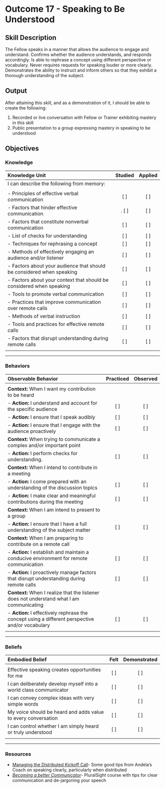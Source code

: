 # Outcome 17 - Speaking to Be Understood

## Skill Description

The Fellow speaks in a manner that allows the audience to engage and understand. Confirms whether the audience understands, and responds accordingly. Is able to rephrase a concept using different perspective or vocabulary. Never requires requests for speaking louder or more clearly. Demonstrates the ability to instruct and inform others so that they exhibit a thorough understanding of the subject.

## Output

After attaining this skill, and as a demonstration of it, I should be able to create the following:

1. Recorded or live conversation with Fellow or Trainer exhibiting mastery in this skill
2. Public presentation to a group expressing mastery in speaking to be understood

## Objectives

### Knowledge

| Knowledge Unit | Studied | Applied |
|:---|:---:|:---:|
| I can describe the following from memory: | | |
| | | |
| - Principles of effective verbal communication | [ ] | [ ] |
| - Factors that hinder effective communication|. [ ] | [ ] |
| - Factors that constitute nonverbal communication | [ ] | [ ] |
| - List of checks for understanding | [ ] | [ ] |
| - Techniques for rephrasing a concept | [ ] | [ ] |
| - Methods of effectively engaging an audience and/or listener | [ ] | [ ] |
| - Factors about your audience that should be considered when speaking | [ ] | [ ] |
| - Factors about your context that should be considered when speaking | [ ] | [ ] |
| - Tools to promote verbal communication | [ ] | [ ] |
| - Practices that improve communication over remote calls | [ ] | [ ] |
| - Methods of verbal instruction | [ ] | [ ] |
| - Tools and practices for effective remote calls | [ ] | [ ] |
| - Factors that disrupt understanding during remote calls | [ ] | [ ] |
| | | |

---

### Behaviors
| Observable Behavior | Practiced | Observed |
|:---|:---:|:---:|
| | | |
| **Context:** When I want my contribution to be heard | | |
| - **Action:** I understand and account for the specific audience | [ ] | [ ] |
| - **Action:** I ensure that I speak audibly | [ ] | [ ] |
| - **Action:** I ensure that I engage with the audience proactively | [ ] | [ ] |
| **Context:** When trying to communicate a complex and/or important point | | |
| - **Action:** I perform checks for understanding. | [ ] | [ ] |
| **Context:** When I intend to contribute in a meeting | | |
| - **Action:** I come prepared with an understanding of the discussion topics | [ ] | [ ] |
| - **Action:** I make clear and meaningful contributions during the meeting | [ ] | [ ] |
| **Context:** When I am intend to present to a group | | |
| - **Action:** I ensure that I have a full understanding of the subject matter | [ ] | [ ] |
| **Context:** When I am preparing to contribute on a remote call | | |
| - **Action:** I establish and maintain a conducive environment for remote communication | [ ] | [ ] |
| - **Action:** I proactively manage factors that disrupt understanding during remote calls | [ ] | [ ] |
| **Context:** When I realize that the listener does not understand what I am communicating | | |
| - **Action:** I effectively rephrase the concept using a different perspective and/or vocabulary | [ ] | [ ] |
| | | |

---

### Beliefs

| Embodied Belief | Felt | Demonstrated |
|:---|:---:|:---:|
| | | |
| Effective speaking creates opportunities for me | [ ] | [ ] |
| I can deliberately develop myself into a world class communicator | [ ] | [ ] |
| I can convey complex ideas with very simple words | [ ] | [ ] |
| My voice should be heard and adds value to every conversation | [ ] | [ ] |
| I can control whether I am simply heard or truly understood | [ ] | [ ] |
| | | |
---

### Resources

- [Managing the Distributed Kickoff Call](https://github.com/andela/learningmap/blob/master/Andelan/Making%20Good%20First%20Impressions/Managing%20the%20Distributed%20Kickoff%20Call.md)- Some good tips from Andela’s Coach on speaking clearly, particularly when distributed
- [_Becoming a better Communicator_](https://app.pluralsight.com/library/courses/being-better-communicator-grammar-dejargoning-articulation)- PluralSight course with tips for clear communication and de-jargoning your speech
